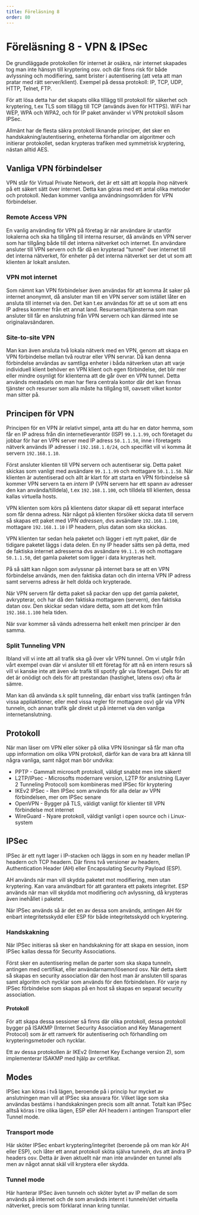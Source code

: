 ```yaml
---
title: Föreläsning 8
order: 80
---
```


# Föreläsning 8 - VPN & IPSec

De grundläggade protokollen för internet är osäkra, när internet skapades tog man inte hänsyn till kryptering osv. och där finns risk för både avlyssning och modifiering, samt brister i autentisering (att veta att man pratar med rätt server/klient). Exempel på dessa protokoll: IP, TCP, UDP, HTTP, Telnet, FTP.

För att lösa detta har det skapats olika tillägg till protokoll för säkerhet och kryptering, t.ex TLS som tillägg till TCP (används även för HTTPS). WiFi har WEP, WPA och WPA2, och för IP paket använder vi VPN protokoll såsom IPSec.

Allmänt har de flesta säkra protokoll liknande principer, det sker en handskakning/autentisering, enheterna förhandlar om algoritmer och initierar protokollet, sedan krypteras trafiken med symmetrisk kryptering, nästan alltid AES.

## Vanliga VPN förbindelser

VPN står för Virtual Private Network, det är ett sätt att koppla ihop nätverk på ett säkert sätt över internet. Detta kan göras med ett antal olika metoder och protokoll. Nedan kommer vanliga användningsområden för VPN förbindelser.

### Remote Access VPN

En vanlig använding för VPN på företag är när användare är utanför lokalerna och ska ha tillgång till interna resurser, då används en VPN server som har tillgång både till det interna nätverket och internet. En användare ansluter till VPN servern och får då en krypterad "tunnel" över internet till det interna nätverket, för enheter på det interna nätverket ser det ut som att klienten är lokalt ansluten.

### VPN mot internet

Som nämnt kan VPN förbindelser även användas för att komma åt saker på internet anonymnt, då ansluter man till en VPN server som istället låter en ansluta till internet via den. Det kan t.ex användas för att se ut som att ens IP adress kommer från ett annat land. Resurserna/tjänsterna som man ansluter till får en anslutning från VPN servern och kan därmed inte se originalavsändaren.

### Site-to-site VPN

Man kan även ansluta två lokala nätverk med en VPN, genom att skapa en VPN förbindelse mellan två routrar eller VPN servrar. Då kan denna förbindelse användas av samtliga enheter i båda nätverken utan att varje individuell klient behöver en VPN klient och egen förbindelse, det blir mer eller mindre osynligt för klienterna att de går över en VPN tunnel. Detta används mestadels om man har flera centrala kontor där det kan finnas tjänster och resurser som alla måste ha tillgång till, oavsett vilket kontor man sitter på.

## Principen för VPN

Principen för en VPN är relativt simpel, anta att du har en dator hemma, som får en IP adress från din internetleverantör (ISP) `99.1.1.99`, och företaget du jobbar för har en VPN server med IP adress `50.1.1.50`, inne i företagets nätverk används IP adresser i `192.168.1.0/24`, och specifikt vill vi komma åt servern `192.168.1.10`.

Först ansluter klienten till VPN servern och autentiserar sig. Detta paket skickas som vanligt med avsändare `99.1.1.99` och mottagare `50.1.1.50`. När klienten är autentiserad och allt är klart för att starta en VPN förbindelse så kommer VPN servern ta en _intern_ IP (VPN servern har ett spann av adresser den kan använda/tilldela), t.ex `192.168.1.100`, och tilldela till klienten, dessa kallas virtuella hosts.

VPN klienten som körs på klientens dator skapar då ett separat interface som får denna adress. När något på klienten försöker skicka data till servern så skapas ett paket med _VPN adressen_, dvs avsändare `192.168.1.100`, mottagare `192.168.1.10` i IP headern, plus datan som ska skickas.

VPN klienten tar sedan hela paketet och lägger i ett nytt paket, där de tidigare paketet läggs i data delen. En ny IP header sätts sen på detta, med de faktiska internet adresserna dvs avsändare `99.1.1.99` och mottagare `50.1.1.50`, det gamla paketet som ligger i data krypteras helt.

På så sätt kan någon som avlyssnar på internet bara se att en VPN förbindelse används, men den faktiska datan och din interna VPN IP adress samt serverns adress är helt dolda och krypterade.

När VPN servern får detta paket så packar den upp det gamla paketet, avkrypterar, och har då den faktiska mottagaren (servern), den faktiska datan osv. Den skickar sedan vidare detta, som att det kom från `192.168.1.100` hela tiden.

När svar kommer så vänds adresserna helt enkelt men principer är den samma.

### Split Tunneling VPN

Ibland vill vi inte att all trafik ska gå över vår VPN tunnel. Om vi utgår från vårt exempel ovan där vi ansluter till ett företag för att nå en intern resurs så vill vi kanske inte att även vår trafik till spotify går via företaget. Dels för att det är onödigt och dels för att prestandan (hastighet, latens osv) ofta är sämre.

Man kan då använda s.k split tunneling, där enbart viss trafik (antingen från vissa appliaktioner, eller med vissa regler för mottagare osv) går via VPN tunneln, och annan trafik går direkt ut på internet via den vanliga internetanslutning.

## Protokoll

När man läser om VPN eller söker på olika VPN lösningar så får man ofta upp information om olika VPN protokoll, därför kan de vara bra att känna till några vanliga, samt något man bör undvika:

- PPTP - Gammalt microsoft protokoll, väldigt snabbt men inte säkert!
- L2TP/IPsec - Microsofts modernare version, L2TP för anslutning (Layer 2 Tunneling Protocol) som kombineras med IPSec för kryptering
- IKEv2 IPSec - Ren IPSec som används för alla delar av VPN förbindelsen, mer om IPSec senare
- OpenVPN - Bygger på TLS, väldigt vanligt för klienter till VPN förbindelse mot internet
- WireGuard - Nyare protokoll, väldigt vanligt i open source och i Linux-system

## IPSec

IPSec är ett nytt lager i IP-stacken och läggs in som en ny header mellan IP headern och TCP headern. Där finns två versioner av headern, Authentication Header (AH) eller Encapsulating Security Payload (ESP).

AH används när man vill skydda paketet mot modifiering, men utan kryptering. Kan vara användbart för att garantera ett pakets integritet. ESP används när man vill skydda mot modifiering _och_ avlyssning, då krypteras även inehållet i paketet.

När IPSec används så är det en av dessa som används, antingen AH för enbart integritetsskydd eller ESP för både integritetsskydd och kryptering.

### Handskakning

När IPSec initieras så sker en handskakning för att skapa en session, inom IPSec kallas dessa för Security Associations.

Först sker en autentisering mellan de parter som ska skapa tunneln, antingen med certifikat, eller användarnamn/lösenord osv. När detta skett så skapas en security association där den host man är ansluten till sparas samt algoritm och nycklar som används för den förbindelsen. För varje ny IPSec förbindelse som skapas på en host så skapas en separat security association.

#### Protokoll

För att skapa dessa sessioner så finns där olika protokoll, dessa protokoll bygger på ISAKMP (Internet Security Association and Key Management Protocol) som är ett ramverk för autentisering och förhandling om krypteringsmetoder och nycklar.

Ett av dessa protokollen är IKEv2 (Internet Key Exchange version 2), som implementerar ISAKMP med hjälp av certifikat.

## Modes

IPSec kan köras i två lägen, beroende på i princip hur mycket av anslutningen man vill at IPSec ska ansvara för. Vilket läge som ska användas bestäms i handskakningen precis som allt annat. Totalt kan IPSec alltså köras i tre olika lägen, ESP eller AH headern i antingen Transport eller Tunnel mode.

### Transport mode

Här sköter IPSec enbart kryptering/integritet (beroende på om man kör AH eller ESP), och låter ett annat protokoll sköta själva tunneln, dvs att ändra IP headers osv. Detta är även aktuellt när man inte använder en tunnel alls men av något annat skäl vill kryptera eller skydda.

### Tunnel mode

Här hanterar IPSec även tunneln och sköter bytet av IP mellan de som används på internet och de som används internt i tunneln/det virtuella nätverket, precis som förklarat innan kring tunnlar.
